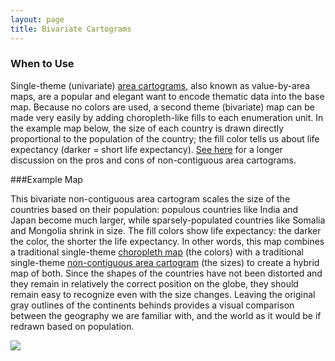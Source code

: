 ```yaml
---
layout: page
title: Bivariate Cartograms
---
```


### When to Use

Single-theme (univariate) [area cartograms](../articles/cartograms.html), also known as value-by-area maps, are a popular and elegant want to encode thematic data into the base map. Because no colors are used, a second theme (bivariate) map can be made very easily by adding choropleth-like fills to each enumeration unit. In the example map below, the size of each country is drawn directly proportional to the population of the country; the fill color tells us about life expectancy (darker = short life expectancy). [See here](../articles/cartograms.html) for a longer discussion on the pros and cons of non-contiguous area cartograms.

###Example Map

This bivariate non-contiguous area cartogram scales the size of the countries based on their population: populous countries like India and Japan become much larger, while sparsely-populated countries like Somalia and Mongolia shrink in size. The fill colors show life expectancy: the darker the color, the shorter the life expectancy. In other words, this map combines a traditional single-theme [choropleth map](../articles/choropleth.html) (the colors) with a traditional single-theme [non-contiguous area cartogram](../articles/cartograms.html) (the sizes) to create a hybrid map of both. Since the shapes of the countries have not been distorted and they remain in relatively the correct position on the globe, they should remain easy to recognize even with the size changes. Leaving the original gray outlines of the continents behinds provides a visual comparison between the geography we are familiar with, and the world as it would be if redrawn based on population.

![](../images/bivar_cartogram_map.jpg)